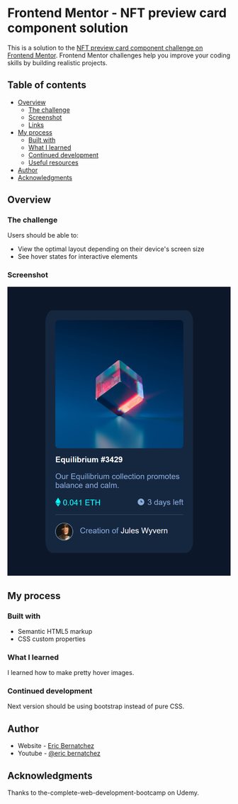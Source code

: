 # Frontend Mentor - NFT preview card component solution

This is a solution to the [NFT preview card component challenge on Frontend Mentor](https://www.frontendmentor.io/challenges/nft-preview-card-component-SbdUL_w0U). Frontend Mentor challenges help you improve your coding skills by building realistic projects. 

## Table of contents

- [Overview](#overview)
  - [The challenge](#the-challenge)
  - [Screenshot](#screenshot)
  - [Links](#links)
- [My process](#my-process)
  - [Built with](#built-with)
  - [What I learned](#what-i-learned)
  - [Continued development](#continued-development)
  - [Useful resources](#useful-resources)
- [Author](#author)
- [Acknowledgments](#acknowledgments)

## Overview

### The challenge

Users should be able to:

- View the optimal layout depending on their device's screen size
- See hover states for interactive elements

### Screenshot

![images](images/screenshot.png)

## My process

### Built with

- Semantic HTML5 markup
- CSS custom properties

### What I learned

I learned how to make pretty hover images.

### Continued development

Next version should be using bootstrap instead of pure CSS.


## Author

- Website - [Eric Bernatchez](https://www.linkedin.com/in/eric-bernatchez-8331195/)
- Youtube - [@eric bernatchez](https://www.youtube.com/channel/UCighmE7Qak6Xxc-pqKOSSwQ)


## Acknowledgments

Thanks to the-complete-web-development-bootcamp on Udemy.
